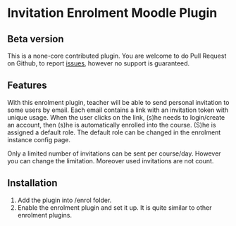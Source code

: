 Invitation Enrolment Moodle Plugin
==================================

Beta version
------------

This is a none-core contributed plugin. 
You are welcome to do Pull Request on Github, to report [issues](https://github.com/mouneyrac/enrol_invitation/issues), 
however no support is guaranteed.

Features
-----------------------

With this enrolment plugin, teacher will be able to send personal invitation to some users by email. Each email contains a link with an invitation token with unique usage. 
When the user clicks on the link, (s)he needs to login/create an account, then (s)he is automatically enrolled into the course. (S)he is assigned a default role. The default role can be changed in the enrolment instance config page.

Only a limited number of invitations can be sent per course/day. However you can change the limitation. Moreover used invitations are not count.

Installation
------------

1. Add the plugin into /enrol folder.
2. Enable the enrolment plugin and set it up. It is quite similar to other enrolment plugins.



